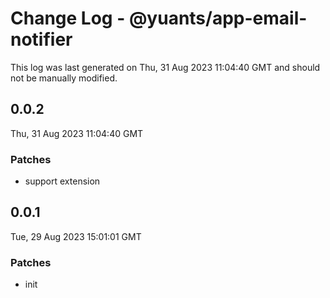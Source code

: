 # Change Log - @yuants/app-email-notifier

This log was last generated on Thu, 31 Aug 2023 11:04:40 GMT and should not be manually modified.

## 0.0.2
Thu, 31 Aug 2023 11:04:40 GMT

### Patches

- support extension

## 0.0.1
Tue, 29 Aug 2023 15:01:01 GMT

### Patches

- init

